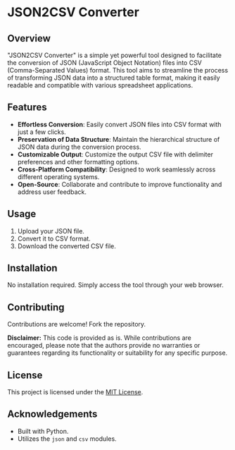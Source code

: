 # JSON2CSV Converter

## Overview
"JSON2CSV Converter" is a simple yet powerful tool designed to facilitate the conversion of JSON (JavaScript Object Notation) files into CSV (Comma-Separated Values) format. This tool aims to streamline the process of transforming JSON data into a structured table format, making it easily readable and compatible with various spreadsheet applications.

## Features
- **Effortless Conversion**: Easily convert JSON files into CSV format with just a few clicks.
- **Preservation of Data Structure**: Maintain the hierarchical structure of JSON data during the conversion process.
- **Customizable Output**: Customize the output CSV file with delimiter preferences and other formatting options.
- **Cross-Platform Compatibility**: Designed to work seamlessly across different operating systems.
- **Open-Source**: Collaborate and contribute to improve functionality and address user feedback.

## Usage
1. Upload your JSON file.
2. Convert it to CSV format.
3. Download the converted CSV file.

## Installation
No installation required. Simply access the tool through your web browser.

## Contributing
Contributions are welcome! Fork the repository.

**Disclaimer:** This code is provided as is. While contributions are encouraged, please note that the authors provide no warranties or guarantees regarding its functionality or suitability for any specific purpose.


## License
This project is licensed under the [MIT License](LICENSE).

## Acknowledgements
- Built with Python.
- Utilizes the `json` and `csv` modules.
